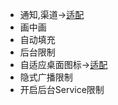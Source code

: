 - 通知,渠道->[适配](https://blog.csdn.net/guolin_blog/article/details/79854070)
- 画中画
- 自动填充
- 后台限制
- 自适应桌面图标->[适配](https://blog.csdn.net/guolin_blog/article/details/79417483)
- 隐式广播限制
- 开启后台Service限制